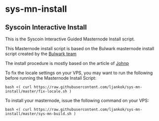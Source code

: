 # sys-mn-install

## Syscoin Interactive Install

This is the Syscoin Interactive Guided Masternode Install script. 

This Masternode install script is based on the Bulwark masternode install script created by the [Bulwark team](https://github.com/bulwark-crypto/Bulwark-MN-Install)

The install procedure is mostly based on the article of [Johnp](https://medium.com/@BlockchainFoundry/syscoin-3-0-masternode-setup-instructions-572576c7163f)

To fix the locale settings on your VPS, you may want to run the following before running the Masternode Install Script:

```bash <( curl https://raw.githubusercontent.com/ljankok/sys-mn-install/master/fix-locale.sh )```

To install your masternode, issue the following command on your VPS:

```bash <( curl https://raw.githubusercontent.com/ljankok/sys-mn-install/master/sys-mn-build.sh )```

